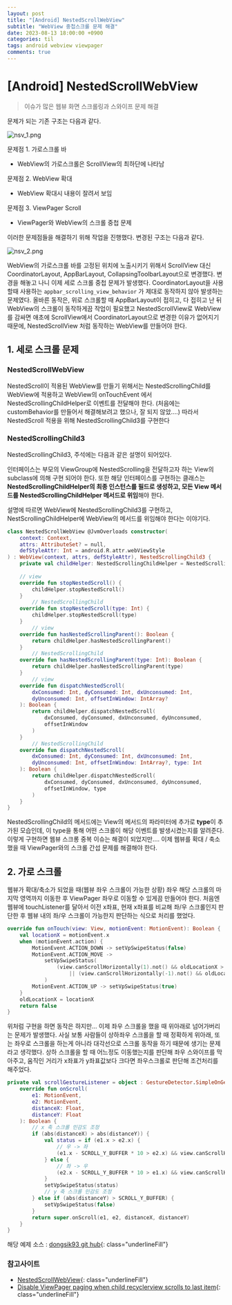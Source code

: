 ```yaml
---
layout: post
title: "[Android] NestedScrollWebView"
subtitle: "WebView 중첩스크롤 문제 해결"
date: 2023-08-13 18:00:00 +0900
categories: til
tags: android webview viewpager
comments: true
---
```




# [Android] NestedScrollWebView

> 이슈가 많은 웹뷰 화면 스크롤링과 스와이프 문제 해결





문제가 되는 기존 구조는 다음과 같다.

![nsv_1.png](/img/in-post/nsv_1.png)

문제점 1. 가로스크롤 바

- WebView의 가로스크롤은 ScrollView의 최하단에 나타남

문제점 2. WebView 확대

- WebView 확대시 내용이 잘려서 보임

문제점 3. ViewPager Scroll

- ViewPager와 WebView의 스크롤 중첩 문제

이러한 문제점들을 해결하기 위해 작업을 진행했다.
변경된 구조는 다음과 같다.

![nsv_2.png](/img/in-post/nsv_2.png)

WebView의 가로스크롤 바를 고정된 위치에 노출시키기 위해서 ScrollView 대신 CoordinatorLayout, AppBarLayout, CollapsingToolbarLayout으로 변경했다.
변경을 해놓고 나니 이제 세로 스크롤 중첩 문제가 발생했다. CoordinatorLayout을 사용할때 사용하는 `appbar_scrolling_view_behavior` 가 제대로 동작하지 않아 발생하는 문제였다.
올바른 동작은, 위로 스크롤할 때 AppBarLayout이 접히고, 다 접히고 난 뒤 WebView의 스크롤이 동작하게끔 작업이 필요했고 NestedScrollView로 WebView를 감싸면 애초에 ScrollView에서 CoordinatorLayout으로 변경한 이유가 없어지기 때문에, NestedScrollView 처럼 동작하는 WebView를 만들어야 한다.



## 1. 세로 스크롤 문제

### NestedScrollWebView

NestedScroll이 적용된 WebView를 만들기 위해서는 NestedScrollingChild를 WebView에 적용하고 WebView의 onTouchEvent 에서 NestedScrollingChildHelper로 이벤트를 전달해야 한다. (처음에는 customBehavior를 만들어서 해결해보려고 했으나, 잘 되지 않았....)
따라서 NestedScroll 적용을 위해 NestedScrollingChild3를 구현한다

### NestedScrollingChild3

NestedScrollingChild3, 주석에는 다음과 같은 설명이 되어있다.

인터페이스는 부모의 ViewGroup에 NestedScrolling을 전달하고자 하는 View의 subclass에 의해 구현 되어야 한다. 또한 해당 인터페이스를 구현하는 클래스는 **NestedScrollingChildHelper의 최종 인스턴스를 필드로 생성하고, 모든 View 메서드를 NestedScrollingChildHelper 메서드로 위임**해야 한다.

설명에 따르면 WebView에 NestedScrollingChild3를 구현하고, NestScrollingChildHelper에 WebView의 메서드를 위임해야 한다는 이야기다.

```kotlin
class NestedScrollWebView @JvmOverloads constructor(
    context: Context,
    attrs: AttributeSet? = null,
    defStyleAttr: Int = android.R.attr.webViewStyle
) : WebView(context, attrs, defStyleAttr), NestedScrollingChild3 {
    private val childHelper: NestedScrollingChildHelper = NestedScrollingChildHelper(this)
    
    // view 
    override fun stopNestedScroll() {
        childHelper.stopNestedScroll()
    }
		// NestedScrollingChild
    override fun stopNestedScroll(type: Int) {
        childHelper.stopNestedScroll(type)
    }
		// view 
    override fun hasNestedScrollingParent(): Boolean {
        return childHelper.hasNestedScrollingParent()
    }
		// NestedScrollingChild
    override fun hasNestedScrollingParent(type: Int): Boolean {
        return childHelper.hasNestedScrollingParent(type)
    }
		// view 
    override fun dispatchNestedScroll(
        dxConsumed: Int, dyConsumed: Int, dxUnconsumed: Int,
        dyUnconsumed: Int, offsetInWindow: IntArray?
    ): Boolean {
        return childHelper.dispatchNestedScroll(
            dxConsumed, dyConsumed, dxUnconsumed, dyUnconsumed,
            offsetInWindow
        )
    }
		// NestedScrollingChild
    override fun dispatchNestedScroll(
        dxConsumed: Int, dyConsumed: Int, dxUnconsumed: Int,
        dyUnconsumed: Int, offsetInWindow: IntArray?, type: Int
    ): Boolean {
        return childHelper.dispatchNestedScroll(
            dxConsumed, dyConsumed, dxUnconsumed, dyUnconsumed,
            offsetInWindow, type
        )
    }
}
```

NestedScrollingChild의 메서드에는 View의 메서드의 파라미터에 추가로 **type**이 추가된 모습인데, 이 type을 통해 어떤 스크롤이 해당 이벤트를 발생시켰는지를 알려준다.
이렇게 구현하면 웹뷰 스크롱 중복 이슈는 해결이 되었지만…. 이제 웹뷰를 확대 / 축소 했을 때 ViewPager와의 스크롤 간섭 문제를 해결해야 한다.



## 2. 가로 스크롤

웹뷰가 확대/축소가 되었을 때(웹뷰 좌우 스크롤이 가능한 상황) 좌우 해당 스크롤의 마지막 영역까지 이동한 후 ViewPager 좌우로 이동할 수 있게끔 만들어야 한다.
처음엔 웹뷰에 touchListener를 달아서 이전 x좌표, 현재 x좌표를 비교해 좌/우 스크롤인지 판단한 후 웹뷰 내의 좌/우 스크롤이 가능한지 판단하는 식으로 처리를 했었다.

```kotlin
override fun onTouch(view: View, motionEvent: MotionEvent): Boolean {
    val locationX = motionEvent.x
    when (motionEvent.action) {
        MotionEvent.ACTION_DOWN -> setVpSwipeStatus(false)
        MotionEvent.ACTION_MOVE ->
            setVpSwipeStatus(
                (view.canScrollHorizontally(1).not() && oldLocationX > locationX)
                    || (view.canScrollHorizontally(-1).not() && oldLocationX < locationX)
            )
        MotionEvent.ACTION_UP -> setVpSwipeStatus(true)
    }
    oldLocationX = locationX
    return false
}
```

위처럼 구현을 하면 동작은 하지만… 이제 좌우 스크롤을 했을 때 위아래로 넘어가버리는 문제가 발생했다.
사실 보통 사람들이 상하좌우 스크롤을 할 때 정확하게 위아래, 또는 좌우로 스크롤을 하는게 아니라 대각선으로 스크롤 동작을 하기 때문에 생기는 문제라고 생각했다.
상하 스크롤을 할 때 어느정도 이동했는지를 판단해 좌우 스와이프를 막아주고, 움직인 거리가 x좌표가 y좌표값보다 크다면 좌우스크롤로 판단해 조건처리를 해주었다.

```kotlin
private val scrollGestureListener = object : GestureDetector.SimpleOnGestureListener() {
    override fun onScroll(
        e1: MotionEvent,
        e2: MotionEvent,
        distanceX: Float,
        distanceY: Float
    ): Boolean {
        // x 축 스크롤 민감도 조정
        if (abs(distanceX) > abs(distanceY)) {
            val status = if (e1.x > e2.x) {
                // 우 -> 좌
                (e1.x - SCROLL_Y_BUFFER * 10 > e2.x) && view.canScrollHorizontally(1).not()
            } else {
                // 좌 -> 우
                (e2.x - SCROLL_Y_BUFFER * 10 > e1.x) && view.canScrollHorizontally(-1).not()
            }
            setVpSwipeStatus(status)
            // y 축 스크롤 민감도 조정
        } else if (abs(distanceY) > SCROLL_Y_BUFFER) {
            setVpSwipeStatus(false)
        }
        return super.onScroll(e1, e2, distanceX, distanceY)
    }
}
```



해당 예제 소스 : [dongsik93 git hub](https://github.com/dongsik93/blog-source/tree/master/nestedWebView){: class="underlineFill"}



### 참고사이트

- [NestedScrollWebView](https://github.com/tobiasrohloff/NestedScrollWebView){: class="underlineFill"}
- [Disable ViewPager paging when child recyclerview scrolls to last item](https://stackoverflow.com/questions/38466413/disable-viewpager-paging-when-child-recyclerview-scrolls-to-last-item){: class="underlineFill"}
